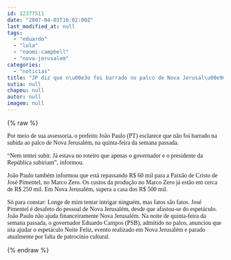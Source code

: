 ```yaml
---
id: 12377511
date: "2007-04-03T16:02:00Z"
last_modified_at: null
tags:
  - "eduardo"
  - "lula"
  - "naomi-campbell"
  - "nova-jerusalem"
categories:
  - "noticias"
title: "JP diz que n\u00e3o foi barrado no palco de Nova Jerusal\u00e9m: N\u00e3o estava no roteiro. Era s\u00f3 Lula e Eduardo."
sutia: null
chapeu: null
autor: null
imagem: null
---
```

{% raw %}
<p><P><FONT face=Verdana>Por meio de sua assessoria, o prefeito João Paulo (PT) esclarece que não foi barrado na subida ao palco de Nova Jerusalém, na quinta-feira da semana passada.</FONT></P></p>
<p><P><FONT face=Verdana>“Nem tentei subir. Já estava no roteiro que apenas o governador e o presidente da República subiriam”, informou.</FONT></P></p>
<p><P><FONT face=Verdana>João Paulo também informou que está repassando R$ 60 mil para a Paixão de Cristo de José Pimentel, no Marco Zero. Os custos da produção no Marco Zero já estão em cerca de R$ 250 mil. Em Nova Jerusalém, supera a casa dos R$ 500 mil.</FONT></P></p>
<p><P><FONT face=Verdana>Só para constar: Longe de mim tentar intrigar ninguém, mas fatos são fatos. José Pimentel é desafeto do pessoal de Nova Jerusalém, desde que afastou-se do espetáculo. João Paulo não ajuda financeiramente Nova Jerusalém. Na noite de quinta-feira da semana passada, o governador Eduardo Campos (PSB), admitido no palco, anunciou que iria ajudar o espetáculo Noite Feliz, evento realizado em Nova Jerusalém e parado atualmente por falta de patrocínio cultural.</FONT></P> </p>
{% endraw %}